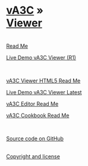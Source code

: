 [vA3C](../index.html ) &raquo;<br>[Viewer]( ./readme-reader.html )
===
<br>

<div id=rm >
	<a href=JavaScript:displayMD("#readme.md#rm"); >Read Me</a>
</div>

<i class="fa fa-external-link"></i> [Live Demo vA3C Viewer (R1)]( http://va3c.github.io/viewer/index.html ) 

<br>
  
[vA3C Viewer HTML5 Read Me]( ./va3c-viewer-html5/index.html )  

<!--
<div id=rm5 >
	<a href=JavaScript:displayMD("#va3c-viewer-html5/readme.md#rm5"); >vA3C Viewer HTML5 Read Me</a>
</div>
-->

<i class="fa fa-external-link"></i> [Live Demo vA3C Viewer Latest]( http://va3c.github.io/viewer/va3c-viewer-html5/latest/index.html ) 

[vA3C Editor Read Me]( ./va3c-editor/index.html )

[vA3C Cookbook Read Me]( ./cookbook/index.html )

<!--
<div id=ed >
	<a href=JavaScript:displayMD("#./va3c-editor/readme.md#ed"); >vA3C Editor Read Me</a>
</div>

<div id=cb >
	<a href=JavaScript:displayMD("#./cookbook/readme.md#cd"); >vA3C Cookbook Read Me</a>
</div>
-->


<br>

<i class="fa fa-github"></i> [Source code on GitHub]( https://github.com/va3c/viewer/ )  
<br>

<i class="fa fa-copy"></i> [Copyright and license]( https://github.com/va3c/va3c.github.io/blob/master/LICENSE )
